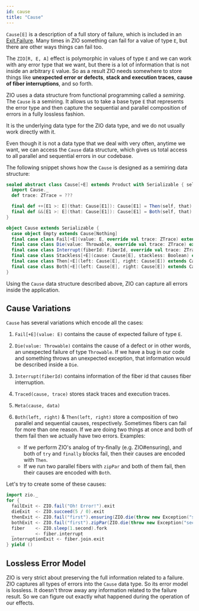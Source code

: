 ```yaml
---
id: cause
title: "Cause"
---
```


`Cause[E]` is a description of a full story of failure, which is included in an [Exit.Failure](exit.md). Many times in ZIO something can fail for a value of type `E`, but there are other ways things can fail too.

The `ZIO[R, E, A]` effect is polymorphic in values of type `E` and we can work with any error type that we want, but there is a lot of information that is not inside an arbitrary `E` value. So as a result ZIO needs somewhere to store things like **unexpected error or defects**, **stack and execution traces**, **cause of fiber interruptions**, and so forth.

ZIO uses a data structure from functional programming called a _semiring_. The `Cause` is a semiring. It allows us to take a base type `E` that represents the error type and then capture the sequential and parallel composition of errors in a fully lossless fashion.

It is the underlying data type for the ZIO data type, and we do not usually work directly with it.

Even though it is not a data type that we deal with very often, anytime we want, we can access the `Cause` data structure, which gives us total access to all parallel and sequential errors in our codebase. 

The following snippet shows how the `Cause` is designed as a semiring data structure:

```scala
sealed abstract class Cause[+E] extends Product with Serializable { self =>
  import Cause._
  def trace: ZTrace = ???

  final def ++[E1 >: E](that: Cause[E1]): Cause[E1] = Then(self, that)
  final def &&[E1 >: E](that: Cause[E1]): Cause[E1] = Both(self, that)
}

object Cause extends Serializable {
  case object Empty extends Cause[Nothing]
  final case class Fail[+E](value: E, override val trace: ZTrace) extends Cause[E]
  final case class Die(value: Throwable, override val trace: ZTrace) extends Cause[Nothing]
  final case class Interrupt(fiberId: FiberId, override val trace: ZTrace) extends Cause[Nothing]
  final case class Stackless[+E](cause: Cause[E], stackless: Boolean) extends Cause[E]
  final case class Then[+E](left: Cause[E], right: Cause[E]) extends Cause[E]
  final case class Both[+E](left: Cause[E], right: Cause[E]) extends Cause[E]
}
```

Using the `Cause` data structure described above, ZIO can capture all errors inside the application.

## Cause Variations

`Cause` has several variations which encode all the cases:

1. `Fail[+E](value: E)` contains the cause of expected failure of type `E`.

2. `Die(value: Throwable)` contains the cause of a defect or in other words, an unexpected failure of type `Throwable`. If we have a bug in our code and something throws an unexpected exception, that information would be described inside a `Die`.

3. `Interrupt(fiberId)` contains information of the fiber id that causes fiber interruption.

4. `Traced(cause, trace)` stores stack traces and execution traces.

5. `Meta(cause, data)`

6. `Both(left, right)` & `Then(left, right)` store a composition of two parallel and sequential causes, respectively. Sometimes fibers can fail for more than one reason. If we are doing two things at once and both of them fail then we actually have two errors. Examples:
    + If we perform ZIO's analog of try-finally (e.g. ZIO#ensuring), and both of `try` and `finally` blocks fail, then their causes are encoded with `Then`.
    + If we run two parallel fibers with `zipPar` and both of them fail, then their causes are encoded with `Both`.

Let's try to create some of these causes:

```scala mdoc:silent
import zio._
for {
  failExit <- ZIO.fail("Oh! Error!").exit
  dieExit  <- ZIO.succeed(5 / 0).exit
  thenExit <- ZIO.fail("first").ensuring(ZIO.die(throw new Exception("second"))).exit
  bothExit <- ZIO.fail("first").zipPar(ZIO.die(throw new Exception("second"))).exit
  fiber    <- ZIO.sleep(1.second).fork
  _        <- fiber.interrupt
  interruptionExit <- fiber.join.exit
} yield ()
```

## Lossless Error Model
ZIO is very strict about preserving the full information related to a failure. ZIO captures all types of errors into the `Cause` data type. So its error model is lossless. It doesn't throw away any information related to the failure result. So we can figure out exactly what happened during the operation of our effects.

